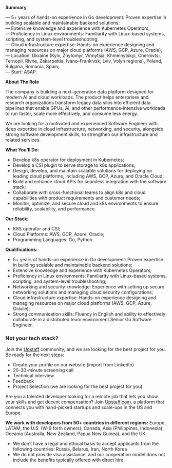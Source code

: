 **Summary**

— 5+ years of hands-on experience in Go development: Proven expertise in
building scalable and maintainable backend solutions;  
— Extensive knowledge and experience with Kubernetes Operators;  
— Proficiency in Linux environments: Familiarity with Linux-based systems,
scripting, and system-level troubleshooting;  
— Cloud infrastructure expertise: Hands-on experience designing and managing
resources on major cloud platforms (AWS, GCP, Azure, Oracle);  
— Location: Ukraine (Kyiv, Zhytomyr, Vinnytsia, Khmelnytskyi, Chernivtsi,
Ternopil, Rivne, Zakarpattia, Ivano-Frankivsk, Lviv, Volyn regions), Poland,
Bulgaria, Romania, Spain;  
— Start: ASAP.

**About The Role**

The company is building a next-generation data platform designed for modern AI
and cloud workloads. The product helps enterprises and research organizations
transform legacy data silos into efficient data pipelines that enable GPUs,
AI, and other performance-intensive workloads to run faster, scale more
effectively, and consume less energy.

We are looking for a motivated and experienced Software Engineer with deep
expertise in cloud infrastructure, networking, and security, alongside strong
software development skills, to strengthen our infrastructure and related
services.

**What You’ll Do:**

  * Develop k8s operator for deployment in Kubernetes;
  * Develop a CSI plugin to serve storage to k8s applications;
  * Design, develop, and maintain scalable solutions for deploying on leading cloud platforms, including AWS, GCP, Azure, and Oracle Cloud;
  * Build and enhance cloud APIs for seamless integration with the software stack;
  * Collaborate with cross-functional teams to align k8s and cloud capabilities with product requirements and customer needs;
  * Monitor, optimize, and secure cloud and k8s environments to ensure reliability, scalability, and performance.

**Our Stack:**

  * K8S operator and CSI;
  * Cloud Platforms: AWS, GCP, Azure, Oracle;
  * Programming Languages: Go, Python. 

**Qualifications:**

  * 5+ years of hands-on experience in Go development: Proven expertise in building scalable and maintainable backend solutions;
  * Extensive knowledge and experience with Kubernetes Operators;
  * Proficiency in Linux environments: Familiarity with Linux-based systems, scripting, and system-level troubleshooting;
  * Networking and security knowledge: Experience with setting up secure networking solutions and managing cloud security configurations;
  * Cloud infrastructure expertise: Hands-on experience designing and managing resources on major cloud platforms (AWS, GCP, Azure, Oracle);
  * Strong communication skills: Fluency in English and ability to effectively collaborate in a distributed team environment.Senior Go Software Engineer.

### Not your tech stack?

Join the [Upstaff](https://upstaff.com/sign-up?type=engineer) community, and
we are looking for the best project for you. Be ready for the next steps:

  * Create your profile on our website (import from LinkedIn)
  * 20-30-minute screening call
  * Technical interview
  * Feedback
  * Project Selection (we are looking for the best project for you).

Are you a talented developer looking for a remote job that lets you show your
skills and get decent compensation? Join
[Upstaff.com](https://upstaff.com/sign-up?type=engineer), a platform that
connects you with hand-picked startups and scale-ups in the US and Europe.

**We work with developers from 50+ countries in different regions:** Europe,
LATAM, the U.S. (W-9 form owners), Canada, Asia (Philippines, Indonesia),
Oceania (Australia, New Zealand, Papua New Guinea), and the UK.

  * We don’t have a legal and ethical basis to accept applicants from the following countries: Russia, Belarus, Iran, North Korea
  * We do not provide visa assistance, and our cooperation model does not include the benefits typically offered with direct hire.